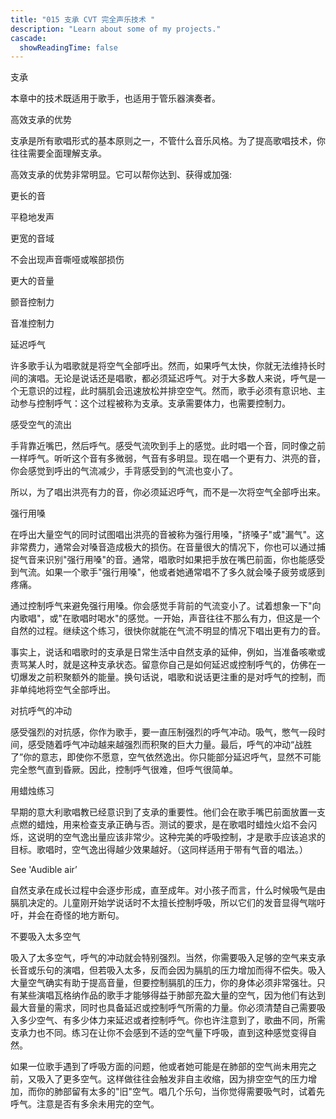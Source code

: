 ```yaml
---
title: "015 支承 CVT 完全声乐技术 "
description: "Learn about some of my projects."
cascade:
  showReadingTime: false
---
```


支承

本章中的技术既适用于歌手，也适用于管乐器演奏者。

高效支承的优势

支承是所有歌唱形式的基本原则之一，不管什么音乐风格。为了提高歌唱技术，你往往需要全面理解支承。

高效支承的优势非常明显。它可以帮你达到、获得或加强:

更长的音

平稳地发声

更宽的音域

不会出现声音嘶哑或喉部损伤

更大的音量

颤音控制力

音准控制力

延迟呼气

许多歌手认为唱歌就是将空气全部呼出。然而，如果呼气太快，你就无法维持长时间的演唱。无论是说话还是唱歌，都必须延迟呼气。对于大多数人来说，呼气是一个无意识的过程，此时膈肌会迅速放松并排空空气。然而，歌手必须有意识地、主动参与控制呼气：这个过程被称为支承。支承需要体力，也需要控制力。

感受空气的流出

手背靠近嘴巴，然后呼气。感受气流吹到手上的感觉。此时唱一个音，同时像之前一样呼气。听听这个音有多微弱，气音有多明显。现在唱一个更有力、洪亮的音，你会感觉到呼出的气流减少，手背感受到的气流也变小了。

所以，为了唱出洪亮有力的音，你必须延迟呼气，而不是一次将空气全部呼出来。

强行用嗓

在呼出大量空气的同时试图唱出洪亮的音被称为强行用嗓，"挤嗓子"或"漏气"。这非常费力，通常会对嗓音造成极大的损伤。在音量很大的情况下，你也可以通过捕捉气音来识别"强行用嗓"的音。通常，唱歌时如果把手放在嘴巴前面，你也能感受到气流。如果一个歌手"强行用嗓"，他或者她通常唱不了多久就会嗓子疲劳或感到疼痛。

通过控制呼气来避免强行用嗓。你会感觉手背前的气流变小了。试着想象一下"向内歌唱"，或"在歌唱时喝水"的感觉。一开始，声音往往不那么有力，但这是一个自然的过程。继续这个练习，很快你就能在气流不明显的情况下唱出更有力的音。

事实上，说话和唱歌时的支承是日常生活中自然支承的延伸，例如，当准备咳嗽或责骂某人时，就是这种支承状态。留意你自己是如何延迟或控制呼气的，仿佛在一切爆发之前积聚额外的能量。换句话说，唱歌和说话更注重的是对呼气的控制，而非单纯地将空气全部呼出。

对抗呼气的冲动

感受强烈的对抗感，你作为歌手，要一直压制强烈的呼气冲动。吸气，憋气一段时间，感受随着呼气冲动越来越强烈而积聚的巨大力量。最后，呼气的冲动“战胜了”你的意志，即使你不愿意，空气依然逸出。你只能部分延迟呼气，显然不可能完全憋气直到昏厥。因此，控制呼气很难，但呼气很简单。

用蜡烛练习

早期的意大利歌唱教已经意识到了支承的重要性。他们会在歌手嘴巴前面放置一支点燃的蜡烛，用来检查支承正确与否。测试的要求，是在歌唱时蜡烛火焰不会闪烁，这说明的空气逸出量应该非常少。这种完美的呼吸控制，才是歌手应该追求的目标。歌唱时，空气逸出得越少效果越好。（这同样适用于带有气音的唱法。）



See 'Audible air’


自然支承在成长过程中会逐步形成，直至成年。对小孩子而言，什么时候吸气是由膈肌决定的。儿童刚开始学说话时不太擅长控制呼吸，所以它们的发音显得气喘吁吁，并会在奇怪的地方断句。

不要吸入太多空气

吸入了太多空气，呼气的冲动就会特别强烈。当然，你需要吸入足够的空气来支承长音或乐句的演唱，但若吸入太多，反而会因为膈肌的压力增加而得不偿失。吸入大量空气确实有助于提高音量，但要控制膈肌的压力，你的身体必须非常强壮。只有某些演唱瓦格纳作品的歌手才能够得益于肺部充盈大量的空气，因为他们有达到最大音量的需求，同时也具备延迟或控制呼气所需的力量。你必须清楚自己需要吸入多少空气、有多少体力来延迟或者控制呼气。你也许注意到了，歌曲不同，所需支承力也不同。练习在让你不会感到不适的空气量下呼吸，直到这种感觉变得自然。

如果一位歌手遇到了呼吸方面的问题，他或者她可能是在肺部的空气尚未用完之前，又吸入了更多空气。这样做往往会触发非自主收缩，因为排空空气的压力增加，而你的肺部留有太多的"旧"空气。唱几个乐句，当你觉得需要吸气时，试着先呼气。注意是否有多余未用完的空气。